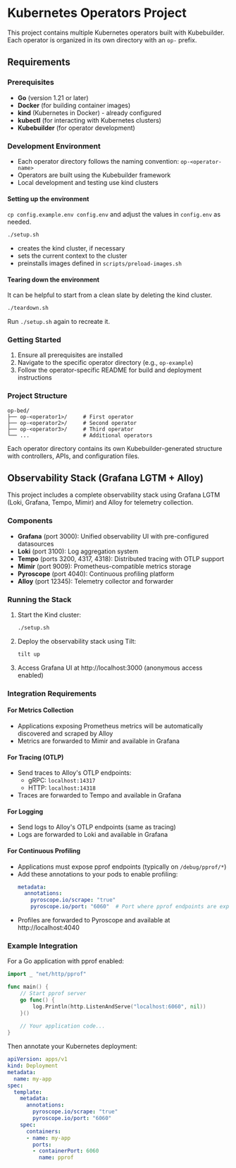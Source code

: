 # Kubernetes Operators Project

This project contains multiple Kubernetes operators built with Kubebuilder. Each operator is organized 
in its own directory with an `op-` prefix.

## Requirements

### Prerequisites

- **Go** (version 1.21 or later)
- **Docker** (for building container images)
- **kind** (Kubernetes in Docker) - already configured
- **kubectl** (for interacting with Kubernetes clusters)
- **Kubebuilder** (for operator development)

### Development Environment

- Each operator directory follows the naming convention: `op-<operator-name>`
- Operators are built using the Kubebuilder framework
- Local development and testing use kind clusters

#### Setting up the environment

`cp config.example.env config.env` and adjust the values in `config.env` as needed.

```bash
./setup.sh
```

* creates the kind cluster, if necessary
* sets the current context to the cluster
* preinstalls images defined in `scripts/preload-images.sh`

#### Tearing down the environment

It can be helpful to start from a clean slate by deleting the kind cluster.

```bash
./teardown.sh
```

Run `./setup.sh` again to recreate it.

### Getting Started

1. Ensure all prerequisites are installed
2. Navigate to the specific operator directory (e.g., `op-example`)
3. Follow the operator-specific README for build and deployment instructions

### Project Structure

```
op-bed/
├── op-<operator1>/     # First operator
├── op-<operator2>/     # Second operator
├── op-<operator3>/     # Third operator
└── ...                 # Additional operators
```

Each operator directory contains its own Kubebuilder-generated structure with controllers, APIs, and configuration files.

## Observability Stack (Grafana LGTM + Alloy)

This project includes a complete observability stack using Grafana LGTM (Loki, Grafana, Tempo, Mimir) and Alloy for telemetry collection.

### Components

- **Grafana** (port 3000): Unified observability UI with pre-configured datasources
- **Loki** (port 3100): Log aggregation system
- **Tempo** (ports 3200, 4317, 4318): Distributed tracing with OTLP support
- **Mimir** (port 9009): Prometheus-compatible metrics storage
- **Pyroscope** (port 4040): Continuous profiling platform
- **Alloy** (port 12345): Telemetry collector and forwarder

### Running the Stack

1. Start the Kind cluster:
   ```bash
   ./setup.sh
   ```

2. Deploy the observability stack using Tilt:
   ```bash
   tilt up
   ```

3. Access Grafana UI at http://localhost:3000 (anonymous access enabled)

### Integration Requirements

#### For Metrics Collection
- Applications exposing Prometheus metrics will be automatically discovered and scraped by Alloy
- Metrics are forwarded to Mimir and available in Grafana

#### For Tracing (OTLP)
- Send traces to Alloy's OTLP endpoints:
  - gRPC: `localhost:14317`
  - HTTP: `localhost:14318`
- Traces are forwarded to Tempo and available in Grafana

#### For Logging
- Send logs to Alloy's OTLP endpoints (same as tracing)
- Logs are forwarded to Loki and available in Grafana

#### For Continuous Profiling
- Applications must expose pprof endpoints (typically on `/debug/pprof/*`)
- Add these annotations to your pods to enable profiling:
  ```yaml
  metadata:
    annotations:
      pyroscope.io/scrape: "true"
      pyroscope.io/port: "6060"  # Port where pprof endpoints are exposed
  ```
- Profiles are forwarded to Pyroscope and available at http://localhost:4040

### Example Integration

For a Go application with pprof enabled:

```go
import _ "net/http/pprof"

func main() {
    // Start pprof server
    go func() {
        log.Println(http.ListenAndServe("localhost:6060", nil))
    }()
    
    // Your application code...
}
```

Then annotate your Kubernetes deployment:

```yaml
apiVersion: apps/v1
kind: Deployment
metadata:
  name: my-app
spec:
  template:
    metadata:
      annotations:
        pyroscope.io/scrape: "true"
        pyroscope.io/port: "6060"
    spec:
      containers:
      - name: my-app
        ports:
        - containerPort: 6060
          name: pprof
```